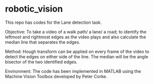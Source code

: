# robotic_vision

This repo has codes for the Lane detection task. 

Objective: To take a video of a walk path/ a lane/ a road; to identify the leftmost and rightmost edges as the video plays and also calculate the median line that separates the edges.

Method: Hough transform can be applied on every frame of the video to detect the edges on either side of the line. The median will be the angle bisector of the two identified edges.

Environment: The code has been implemented in MATLAB using the Machine Vision Toolbox developed by Peter Corke. 
